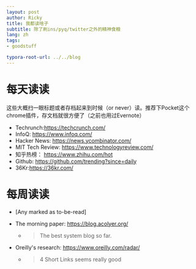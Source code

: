 ```yaml
---
layout: post
author: Ricky
title: 我都读啥子
subtitle: 除了刷ins/pyq/twitter之外的精神食粮
lang: zh
tags: 
- goodstuff

typora-root-url: ../../blog
---
```






# 每天读读

这些大概扫一眼标题或者存档起来到时候（or never）读。推荐下Pocket这个chrome插件，存文档就很方便了（之前也用过Evernote）

- Techrunch:https://techcrunch.com/
- InfoQ: https://www.infoq.com/
- Hacker News: https://news.ycombinator.com/
- MIT Tech Review: https://www.technologyreview.com/
- 知乎热榜： https://www.zhihu.com/hot
- Github: https://github.com/trending?since=daily
- 36Kr:https://36kr.com/





# 每周读读

- [Any marked as to-be-read]

- The morning paper: https://blog.acolyer.org/

  - >  The best system blog so far. 

- Oreilly's research: https://www.oreilly.com/radar/

  - >  4 Short Links seems really good 

  





